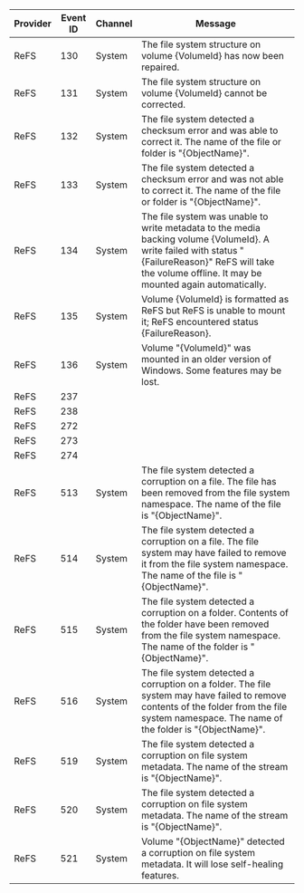 Provider  |  Event ID  |  Channel  |  Message
----------|------------|-----------|-------------------------------------------------------------------------------------------------------------------------------------------------------------------------------------------------------------
ReFS      |  130       |  System   |  The file system structure on volume {VolumeId} has now been repaired.
ReFS      |  131       |  System   |  The file system structure on volume {VolumeId} cannot be corrected.
ReFS      |  132       |  System   |  The file system detected a checksum error and was able to correct it. The name of the file or folder is "{ObjectName}".
ReFS      |  133       |  System   |  The file system detected a checksum error and was not able to correct it. The name of the file or folder is "{ObjectName}".
ReFS      |  134       |  System   |  The file system was unable to write metadata to the media backing volume {VolumeId}. A write failed with status "{FailureReason}" ReFS will take the volume offline. It may be mounted again automatically.
ReFS      |  135       |  System   |  Volume {VolumeId} is formatted as ReFS but ReFS is unable to mount it; ReFS encountered status {FailureReason}.
ReFS      |  136       |  System   |  Volume "{VolumeId}" was mounted in an older version of Windows. Some features may be lost.
ReFS      |  237       |           |
ReFS      |  238       |           |
ReFS      |  272       |           |
ReFS      |  273       |           |
ReFS      |  274       |           |
ReFS      |  513       |  System   |  The file system detected a corruption on a file. The file has been removed from the file system namespace. The name of the file is "{ObjectName}".
ReFS      |  514       |  System   |  The file system detected a corruption on a file. The file system may have failed to remove it from the file system namespace. The name of the file is "{ObjectName}".
ReFS      |  515       |  System   |  The file system detected a corruption on a folder. Contents of the folder have been removed from the file system namespace. The name of the folder is "{ObjectName}".
ReFS      |  516       |  System   |  The file system detected a corruption on a folder. The file system may have failed to remove contents of the folder from the file system namespace. The name of the folder is "{ObjectName}".
ReFS      |  519       |  System   |  The file system detected a corruption on file system metadata. The name of the stream is "{ObjectName}".
ReFS      |  520       |  System   |  The file system detected a corruption on file system metadata. The name of the stream is "{ObjectName}".
ReFS      |  521       |  System   |  Volume "{ObjectName}" detected a corruption on file system metadata. It will lose self-healing features.